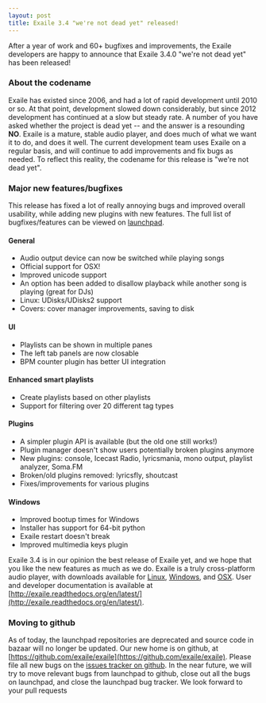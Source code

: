 ```yaml
---
layout: post
title: Exaile 3.4 "we're not dead yet" released!
---
```


After a year of work and 60+ bugfixes and improvements, the Exaile developers are happy to announce that Exaile 3.4.0 "we're not dead yet" has been released!

### About the codename

Exaile has existed since 2006, and had a lot of rapid development until 2010 or so. At that point, development slowed down considerably, but since 2012 development has continued at a slow but steady rate. A number of you have asked whether the project is dead yet -- and the answer is a resounding **NO**. Exaile is a mature, stable audio player, and does much of what we want it to do, and does it well. The current development team uses Exaile on a regular basis, and will continue to add improvements and fix bugs as needed. To reflect this reality, the codename for this release is "we're not dead yet".

### Major new features/bugfixes

This release has fixed a lot of really annoying bugs and improved overall usability, while adding new plugins with new features. The full list of bugfixes/features can be viewed on [launchpad](https://launchpad.net/exaile/+milestone/3.4.0).

#### General

*   Audio output device can now be switched while playing songs
*   Official support for OSX!
*   Improved unicode support
*   An option has been added to disallow playback while another song is playing (great for DJs)
*   Linux: UDisks/UDisks2 support
*   Covers: cover manager improvements, saving to disk

#### UI

*   Playlists can be shown in multiple panes
*   The left tab panels are now closable
*   BPM counter plugin has better UI integration

#### Enhanced smart playlists

*   Create playlists based on other playlists
*   Support for filtering over 20 different tag types

#### Plugins

*   A simpler plugin API is available (but the old one still works!)
*   Plugin manager doesn't show users potentially broken plugins anymore
*   New plugins: console, Icecast Radio, lyricsmania, mono output, playlist analyzer, Soma.FM
*   Broken/old plugins removed: lyricsfly, shoutcast
*   Fixes/improvements for various plugins

#### Windows

*   Improved bootup times for Windows
*   Installer has support for 64-bit python
*   Exaile restart doesn't break
*   Improved multimedia keys plugin

Exaile 3.4 is in our opinion the best release of Exaile yet, and we hope that you like the new features as much as we do. Exaile is a truly cross-platform audio player, with downloads available for [Linux](https://github.com/exaile/exaile/releases/download/3.4.0/exaile-3.4.0.tar.gz), [Windows](https://github.com/exaile/exaile/releases/download/3.4.0/exaile-3.4.0.exe), and [OSX](https://github.com/exaile/exaile/releases/download/3.4.0/exaile-3.4.0.dmg). User and developer documentation is available at [http://exaile.readthedocs.org/en/latest/](http://exaile.readthedocs.org/en/latest/).

### Moving to github

As of today, the launchpad repositories are deprecated and source code in bazaar will no longer be updated. Our new home is on github, at [https://github.com/exaile/exaile](https://github.com/exaile/exaile). Please file all new bugs on the [issues tracker on github](https://github.com/exaile/exaile/issues). In the near future, we will try to move relevant bugs from launchpad to github, close out all the bugs on launchpad, and close the launchpad bug tracker. We look forward to your pull requests